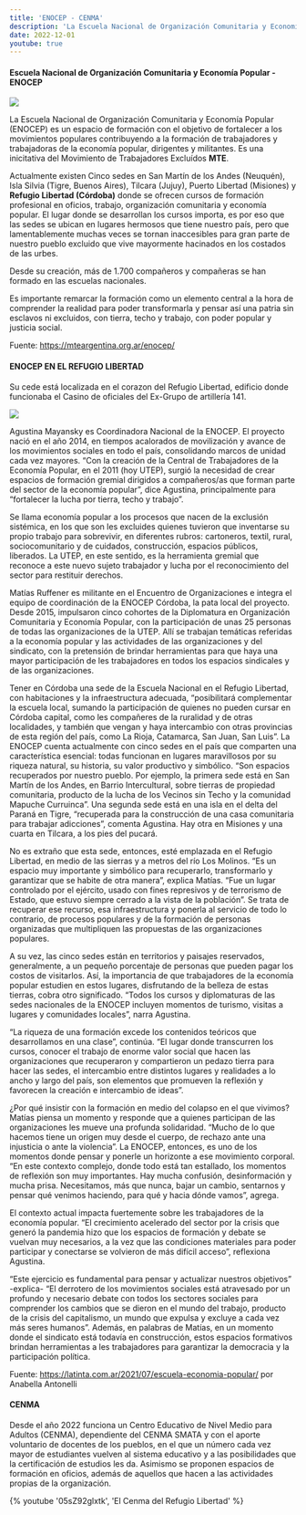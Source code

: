 ```yaml
---
title: 'ENOCEP - CENMA'
description: 'La Escuela Nacional de Organización Comunitaria y Economía Popular (ENOCEP) es un espacio de formación con el objetivo de fortalecer a los movimientos populares.'
date: 2022-12-01
youtube: true
---
```


#### Escuela Nacional de Organización Comunitaria y Economía Popular - ENOCEP

![](https://i.imgur.com/2zHWeLA.jpg)

La Escuela Nacional de Organización Comunitaria y Economía Popular (ENOCEP) es un espacio de formación con el objetivo de fortalecer a los movimientos populares contribuyendo a la formación de trabajadores y trabajadoras de la economía popular, dirigentes y militantes. Es una inicitativa del Movimiento de Trabajadores Excluídos **MTE**.

Actualmente existen Cinco sedes en San Martín de los Andes (Neuquén), Isla Silvia (Tigre, Buenos Aires), Tilcara (Jujuy),  Puerto Libertad (Misiones) y **Refugio Libertad (Córdoba)** donde se ofrecen cursos de formación profesional en oficios, trabajo, organización comunitaria y economía popular. El lugar donde se desarrollan los cursos importa, es por eso que las sedes se ubican en lugares hermosos que tiene nuestro país, pero que lamentablemente muchas veces se tornan inaccesibles para gran parte de nuestro pueblo excluido que vive mayormente hacinados en los costados de las urbes.

Desde su creación, más de 1.700 compañeros y compañeras se han formado en las escuelas nacionales.

Es importante remarcar la formación como un elemento central a la hora de comprender la realidad para poder transformarla y pensar así una patria sin esclavos ni excluidos, con tierra, techo y trabajo, con poder popular y justicia social.

Fuente: https://mteargentina.org.ar/enocep/

#### ENOCEP EN EL REFUGIO LIBERTAD

Su cede está localizada en el corazon del Refugio Libertad, edificio donde funcionaba el Casino de oficiales  del Ex-Grupo de artillería 141.

![](https://i.imgur.com/rF93WBV.jpg)

Agustina Mayansky es Coordinadora Nacional de la ENOCEP. El proyecto nació en el año 2014, en tiempos acalorados de movilización y avance de los movimientos sociales en todo el país, consolidando marcos de unidad cada vez mayores. “Con la creación de la Central de Trabajadores de la Economía Popular, en el 2011 (hoy UTEP), surgió la necesidad de crear espacios de formación gremial dirigidos a compañeros/as que forman parte del sector de la economía popular”, dice Agustina, principalmente para “fortalecer la lucha por tierra, techo y trabajo”.

Se llama economía popular a los procesos que nacen de la exclusión sistémica, en los que son les excluides quienes tuvieron que inventarse su propio trabajo para sobrevivir, en diferentes rubros: cartoneros, textil, rural, sociocomunitario y de cuidados, construcción, espacios públicos, liberados. La UTEP, en este sentido, es la herramienta gremial que reconoce a este nuevo sujeto trabajador y lucha por el reconocimiento del sector para restituir derechos.

Matías Ruffener es militante en el Encuentro de Organizaciones e integra el equipo de coordinación de la ENOCEP Córdoba, la pata local del proyecto. Desde 2015, impulsaron cinco cohortes de la Diplomatura en Organización Comunitaria y Economía Popular, con la participación de unas 25 personas de todas las organizaciones de la UTEP. Allí se trabajan temáticas referidas a la economía popular y las actividades de las organizaciones y del sindicato, con la pretensión de brindar herramientas para que haya una mayor participación de les trabajadores en todos los espacios sindicales y de las organizaciones.

Tener en Córdoba una sede de la Escuela Nacional en el Refugio Libertad, con habitaciones y la infraestructura adecuada, “posibilitará complementar la escuela local, sumando la participación de quienes no pueden cursar en Córdoba capital, como les compañeres de la ruralidad y de otras localidades, y también que vengan y haya intercambio con otras provincias de esta región del país, como La Rioja, Catamarca, San Juan, San Luis”.
La ENOCEP cuenta actualmente con cinco sedes en el país que comparten una característica esencial: todas funcionan en lugares maravillosos por su riqueza natural, su historia, su valor productivo y simbólico. “Son espacios recuperados por nuestro pueblo. Por ejemplo, la primera sede está en San Martín de los Andes, en Barrio Intercultural, sobre tierras de propiedad comunitaria, producto de la lucha de los Vecinos sin Techo y la comunidad Mapuche Curruinca”. Una segunda sede está en una isla en el delta del Paraná en Tigre, “recuperada para la construcción de una casa comunitaria para trabajar adicciones”, comenta Agustina. Hay otra en Misiones y una cuarta en Tilcara, a los pies del pucará.

No es extraño que esta sede, entonces, esté emplazada en el Refugio Libertad, en medio de las sierras y a metros del río Los Molinos. “Es un espacio muy importante y simbólico para recuperarlo, transformarlo y garantizar que se habite de otra manera”, explica Matías. “Fue un lugar controlado por el ejército, usado con fines represivos y de terrorismo de Estado, que estuvo siempre cerrado a la vista de la población”. Se trata de recuperar ese recurso, esa infraestructura y ponerla al servicio de todo lo contrario, de procesos populares y de la formación de personas organizadas que multipliquen las propuestas de las organizaciones populares.

A su vez, las cinco sedes están en territorios y paisajes reservados, generalmente, a un pequeño porcentaje de personas que pueden pagar los costos de visitarlos. Así, la importancia de que trabajadores de la economía popular estudien en estos lugares, disfrutando de la belleza de estas tierras, cobra otro significado. “Todos los cursos y diplomaturas de las sedes nacionales de la ENOCEP incluyen momentos de turismo, visitas a lugares y comunidades locales”, narra Agustina.

“La riqueza de una formación excede los contenidos teóricos que desarrollamos en una clase”, continúa. “El lugar donde transcurren los cursos, conocer el trabajo de enorme valor social que hacen las organizaciones que recuperaron y compartieron un pedazo tierra para hacer las sedes, el intercambio entre distintos lugares y realidades a lo ancho y largo del país, son elementos que promueven la reflexión y favorecen la creación e intercambio de ideas”.

¿Por qué insistir con la formación en medio del colapso en el que vivimos? Matías piensa un momento y responde que a quienes participan de las organizaciones les mueve una profunda solidaridad. “Mucho de lo que hacemos tiene un origen muy desde el cuerpo, de rechazo ante una injusticia o ante la violencia”. La ENOCEP, entonces, es uno de los momentos donde pensar y ponerle un horizonte a ese movimiento corporal. “En este contexto complejo, donde todo está tan estallado, los momentos de reflexión son muy importantes. Hay mucha confusión, desinformación y mucha prisa. Necesitamos, más que nunca, bajar un cambio, sentarnos y pensar qué venimos haciendo, para qué y hacia dónde vamos”, agrega.

El contexto actual impacta fuertemente sobre les trabajadores de la economía popular. “El crecimiento acelerado del sector por la crisis que generó la pandemia hizo que los espacios de formación y debate se vuelvan muy necesarios, a la vez que las condiciones materiales para poder participar y conectarse se volvieron de más difícil acceso”, reflexiona Agustina.

“Este ejercicio es fundamental para pensar y actualizar nuestros objetivos” -explica- “El derrotero de los movimientos sociales está atravesado por un profundo y necesario debate con todos los sectores sociales para comprender los cambios que se dieron en el mundo del trabajo, producto de la crisis del capitalismo, un mundo que expulsa y excluye a cada vez más seres humanos”. Además, en palabras de Matías, en un momento donde el sindicato está todavía en construcción, estos espacios formativos brindan herramientas a les trabajadores para garantizar la democracia y la participación política.

Fuente:
https://latinta.com.ar/2021/07/escuela-economia-popular/
por Anabella Antonelli

#### CENMA

Desde el año 2022 funciona un Centro Educativo de Nivel Medio para Adultos (CENMA), dependiente del CENMA SMATA y con el aporte voluntario de docentes de los pueblos, en el que un número cada vez mayor de estudiantes vuelven al sistema educativo y a las posibilidades que la certificación de estudios les da. Asimismo se proponen espacios de formación en oficios, además de aquellos que hacen a las actividades propias de la organización.

{% youtube '05sZ92glxtk', 'El Cenma del Refugio Libertad' %}

